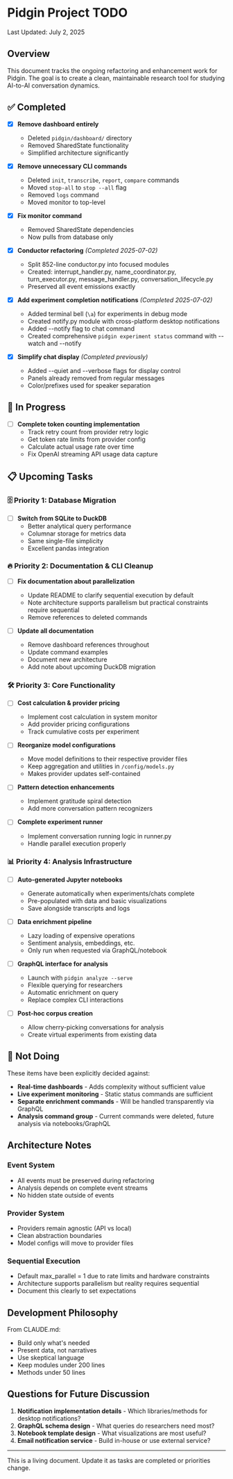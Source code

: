 # Pidgin Project TODO

Last Updated: July 2, 2025

## Overview

This document tracks the ongoing refactoring and enhancement work for Pidgin. The goal is to create a clean, maintainable research tool for studying AI-to-AI conversation dynamics.

## ✅ Completed

- [x] **Remove dashboard entirely**
  - Deleted `pidgin/dashboard/` directory
  - Removed SharedState functionality
  - Simplified architecture significantly

- [x] **Remove unnecessary CLI commands**
  - Deleted `init`, `transcribe`, `report`, `compare` commands
  - Moved `stop-all` to `stop --all` flag
  - Removed `logs` command
  - Moved monitor to top-level

- [x] **Fix monitor command**
  - Removed SharedState dependencies
  - Now pulls from database only

- [x] **Conductor refactoring** *(Completed 2025-07-02)*
  - Split 852-line conductor.py into focused modules
  - Created: interrupt_handler.py, name_coordinator.py, turn_executor.py, message_handler.py, conversation_lifecycle.py
  - Preserved all event emissions exactly

- [x] **Add experiment completion notifications** *(Completed 2025-07-02)*
  - Added terminal bell (`\a`) for experiments in debug mode
  - Created notify.py module with cross-platform desktop notifications
  - Added --notify flag to chat command
  - Created comprehensive `pidgin experiment status` command with --watch and --notify

- [x] **Simplify chat display** *(Completed previously)*
  - Added --quiet and --verbose flags for display control
  - Panels already removed from regular messages
  - Color/prefixes used for speaker separation

## 🚧 In Progress

- [ ] **Complete token counting implementation**
  - Track retry count from provider retry logic
  - Get token rate limits from provider config
  - Calculate actual usage rate over time
  - Fix OpenAI streaming API usage data capture

## 📋 Upcoming Tasks

### 🗄️ Priority 1: Database Migration

- [ ] **Switch from SQLite to DuckDB**
  - Better analytical query performance
  - Columnar storage for metrics data
  - Same single-file simplicity
  - Excellent pandas integration

### 🔥 Priority 2: Documentation & CLI Cleanup

- [ ] **Fix documentation about parallelization**
  - Update README to clarify sequential execution by default
  - Note architecture supports parallelism but practical constraints require sequential
  - Remove references to deleted commands

- [ ] **Update all documentation**
  - Remove dashboard references throughout
  - Update command examples
  - Document new architecture
  - Add note about upcoming DuckDB migration

### 🛠️ Priority 3: Core Functionality

- [ ] **Cost calculation & provider pricing**
  - Implement cost calculation in system monitor
  - Add provider pricing configurations
  - Track cumulative costs per experiment

- [ ] **Reorganize model configurations**
  - Move model definitions to their respective provider files
  - Keep aggregation and utilities in `/config/models.py`
  - Makes provider updates self-contained

- [ ] **Pattern detection enhancements**
  - Implement gratitude spiral detection
  - Add more conversation pattern recognizers

- [ ] **Complete experiment runner**
  - Implement conversation running logic in runner.py
  - Handle parallel execution properly

### 📊 Priority 4: Analysis Infrastructure

- [ ] **Auto-generated Jupyter notebooks**
  - Generate automatically when experiments/chats complete
  - Pre-populated with data and basic visualizations
  - Save alongside transcripts and logs

- [ ] **Data enrichment pipeline**
  - Lazy loading of expensive operations
  - Sentiment analysis, embeddings, etc.
  - Only run when requested via GraphQL/notebook

- [ ] **GraphQL interface for analysis**
  - Launch with `pidgin analyze --serve`
  - Flexible querying for researchers
  - Automatic enrichment on query
  - Replace complex CLI interactions

- [ ] **Post-hoc corpus creation**
  - Allow cherry-picking conversations for analysis
  - Create virtual experiments from existing data

## 🚫 Not Doing

These items have been explicitly decided against:

- **Real-time dashboards** - Adds complexity without sufficient value
- **Live experiment monitoring** - Static status commands are sufficient  
- **Separate enrichment commands** - Will be handled transparently via GraphQL
- **Analysis command group** - Current commands were deleted, future analysis via notebooks/GraphQL

## Architecture Notes

### Event System
- All events must be preserved during refactoring
- Analysis depends on complete event streams
- No hidden state outside of events

### Provider System  
- Providers remain agnostic (API vs local)
- Clean abstraction boundaries
- Model configs will move to provider files

### Sequential Execution
- Default max_parallel = 1 due to rate limits and hardware constraints
- Architecture supports parallelism but reality requires sequential
- Document this clearly to set expectations

## Development Philosophy

From CLAUDE.md:
- Build only what's needed
- Present data, not narratives
- Use skeptical language
- Keep modules under 200 lines
- Methods under 50 lines

## Questions for Future Discussion

1. **Notification implementation details** - Which libraries/methods for desktop notifications?
2. **GraphQL schema design** - What queries do researchers need most?
3. **Notebook template design** - What visualizations are most useful?
4. **Email notification service** - Build in-house or use external service?

---

This is a living document. Update it as tasks are completed or priorities change.